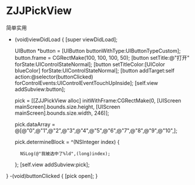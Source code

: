 # ZJJPickView
简单实用
- (void)viewDidLoad {
    [super viewDidLoad];
    
    
    UIButton *button = [UIButton buttonWithType:UIButtonTypeCustom];
    button.frame = CGRectMake(100, 100, 100, 50);
    [button setTitle:@"打开" forState:UIControlStateNormal];
    [button setTitleColor:[UIColor blueColor] forState:UIControlStateNormal];
    [button addTarget:self action:@selector(buttonClicked) forControlEvents:UIControlEventTouchUpInside];
    [self.view addSubview:button];
    
    
   pick = [[ZJJPickView alloc] initWithFrame:CGRectMake(0, [UIScreen mainScreen].bounds.size.height, [UIScreen mainScreen].bounds.size.width, 246)];
    
    pick.dataArray = @[@"0",@"1",@"2",@"3",@"4",@"5",@"6",@"7",@"8",@"9",@"10",];
    
    pick.determineBlock = ^(NSInteger index) {
       
        NSLog(@"我被选中了%ld",(long)index);
    };
    [self.view addSubview:pick];
   
   
}
-(void)buttonClicked
{
     [pick open];
}
